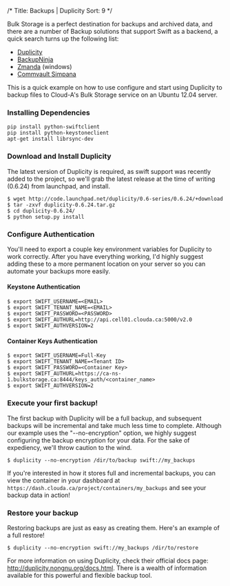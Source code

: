 /*
Title: Backups | Duplicity
Sort: 9
*/

Bulk Storage is a perfect destination for backups and archived data, and there
are a number of Backup solutions that support Swift as a backend, a quick
search turns up the following list:

 - [Duplicity](http://duplicity.nongnu.org/)
 - [BackupNinja](https://launchpad.net/backupninja)
 - [Zmanda](http://www.zmanda.com/) (windows)
 - [Commvault Simpana](http://www.commvault.com/solutions-cloud-integration.html)

This is a quick example on how to use configure and start using Duplicity to
backup files to Cloud-A's Bulk Storage service on an Ubuntu 12.04 server.

### Installing Dependencies

```
pip install python-swiftclient
pip install python-keystoneclient
apt-get install librsync-dev
```

### Download and Install Duplicity

The latest version of Duplicity is required, as swift support was recently
added to the project, so we'll grab the latest release at the time of writing
(0.6.24) from launchpad, and install.

```
$ wget http://code.launchpad.net/duplicity/0.6-series/0.6.24/+download
$ tar -zxvf duplicity-0.6.24.tar.gz
$ cd duplicity-0.6.24/
$ python setup.py install
```

### Configure Authentication

You'll need to export a couple key environment variables for Duplicity to work
correctly. After you have everything working, I'd highly suggest adding these
to a more permanent location on your server so you can automate your backups
more easily.

#### Keystone Authentication

```
$ export SWIFT_USERNAME=<EMAIL>
$ export SWIFT_TENANT_NAME=<EMAIL>
$ export SWIFT_PASSWORD=<PASSWORD>
$ export SWIFT_AUTHURL=http://api.cell01.clouda.ca:5000/v2.0
$ export SWIFT_AUTHVERSION=2
```

#### Container Keys Authentication

```
$ export SWIFT_USERNAME=Full-Key
$ export SWIFT_TENANT_NAME=<Tenant ID>
$ export SWIFT_PASSWORD=<Container Key>
$ export SWIFT_AUTHURL=https://ca-ns-1.bulkstorage.ca:8444/keys_auth/<container_name>
$ export SWIFT_AUTHVERSION=2
```

### Execute your first backup!

The first backup with Duplicity will be a full backup, and subsequent backups
will be incremental and take much less time to complete. Although our example
uses the "--no-encryption" option, we highly suggest configuring the backup
encryption for your data. For the sake of expediency, we'll throw caution to
the wind.

```
$ duplicity --no-encryption /dir/to/backup swift://my_backups
```

If you're interested in how it stores full and incremental backups, you can
view the container in your dashboard at
`https://dash.clouda.ca/project/containers/my_backups` and see your backup
data in action!

### Restore your backup
Restoring backups are just as easy as creating them. Here's an example of a
full restore!

```
$ duplicity --no-encryption swift://my_backups /dir/to/restore
```

For more information on using Duplicity, check their official docs page:
http://duplicity.nongnu.org/docs.html. There is a wealth of information
available for this powerful and flexible backup tool.
